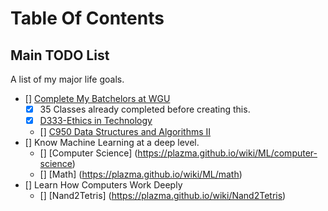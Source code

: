 # Table Of Contents

## Main TODO List
A list of my major life goals.

- [] [Complete My Batchelors at WGU](/WGU/index)
    - [x] 35 Classes already completed before creating this.
    - [x] [D333-Ethics in Technology](WGU/D333-Ethics_in_Technology)
    - [] [C950 Data Structures and Algorithms II](WGU/Data_Structures_and_Algorithms)
- [] Know Machine Learning at a deep level.
    - [] [Computer Science] (https://plazma.github.io/wiki/ML/computer-science)
    - [] [Math] (https://plazma.github.io/wiki/ML/math)
- [] Learn How Computers Work Deeply
    - [] [Nand2Tetris] (https://plazma.github.io/wiki/Nand2Tetris)
